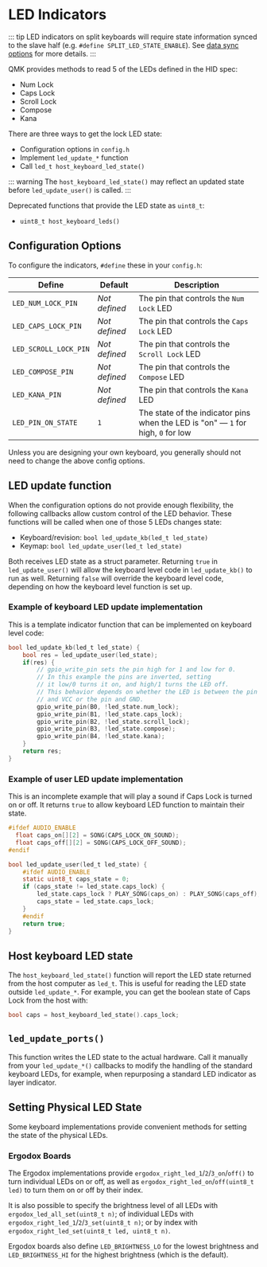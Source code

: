 # LED Indicators

::: tip
LED indicators on split keyboards will require state information synced to the slave half (e.g. `#define SPLIT_LED_STATE_ENABLE`). See [data sync options](split_keyboard#data-sync-options) for more details.
:::

QMK provides methods to read 5 of the LEDs defined in the HID spec:

* Num Lock
* Caps Lock
* Scroll Lock
* Compose
* Kana

There are three ways to get the lock LED state:
* Configuration options in `config.h`
* Implement `led_update_*` function
* Call `led_t host_keyboard_led_state()`

::: warning
The `host_keyboard_led_state()` may reflect an updated state before `led_update_user()` is called.
:::

Deprecated functions that provide the LED state as `uint8_t`:

* `uint8_t host_keyboard_leds()`

## Configuration Options

To configure the indicators, `#define` these in your `config.h`:

|Define               |Default      |Description                                |
|---------------------|-------------|-------------------------------------------|
|`LED_NUM_LOCK_PIN`   |*Not defined*|The pin that controls the `Num Lock` LED   |
|`LED_CAPS_LOCK_PIN`  |*Not defined*|The pin that controls the `Caps Lock` LED  |
|`LED_SCROLL_LOCK_PIN`|*Not defined*|The pin that controls the `Scroll Lock` LED|
|`LED_COMPOSE_PIN`    |*Not defined*|The pin that controls the `Compose` LED    |
|`LED_KANA_PIN`       |*Not defined*|The pin that controls the `Kana` LED       |
|`LED_PIN_ON_STATE`   |`1`          |The state of the indicator pins when the LED is "on" — `1` for high, `0` for low|

Unless you are designing your own keyboard, you generally should not need to change the above config options.

## LED update function

When the configuration options do not provide enough flexibility, the following callbacks allow custom control of the LED behavior. These functions will be called when one of those 5 LEDs changes state: 

* Keyboard/revision: `bool led_update_kb(led_t led_state)`
* Keymap: `bool led_update_user(led_t led_state)`

Both receives LED state as a struct parameter. Returning `true` in `led_update_user()` will allow the keyboard level code in `led_update_kb()` to run as well. Returning `false` will override the keyboard level code, depending on how the keyboard level function is set up.

### Example of keyboard LED update implementation

This is a template indicator function that can be implemented on keyboard level code:

```c
bool led_update_kb(led_t led_state) {
    bool res = led_update_user(led_state);
    if(res) {
        // gpio_write_pin sets the pin high for 1 and low for 0.
        // In this example the pins are inverted, setting
        // it low/0 turns it on, and high/1 turns the LED off.
        // This behavior depends on whether the LED is between the pin
        // and VCC or the pin and GND.
        gpio_write_pin(B0, !led_state.num_lock);
        gpio_write_pin(B1, !led_state.caps_lock);
        gpio_write_pin(B2, !led_state.scroll_lock);
        gpio_write_pin(B3, !led_state.compose);
        gpio_write_pin(B4, !led_state.kana);
    }
    return res;
}
```

### Example of user LED update implementation

This is an incomplete example that will play a sound if Caps Lock is turned on or off. It returns `true` to allow keyboard LED function to maintain their state.

```c
#ifdef AUDIO_ENABLE
  float caps_on[][2] = SONG(CAPS_LOCK_ON_SOUND);
  float caps_off[][2] = SONG(CAPS_LOCK_OFF_SOUND);
#endif

bool led_update_user(led_t led_state) {
    #ifdef AUDIO_ENABLE
    static uint8_t caps_state = 0;
    if (caps_state != led_state.caps_lock) {
        led_state.caps_lock ? PLAY_SONG(caps_on) : PLAY_SONG(caps_off);
        caps_state = led_state.caps_lock;
    }
    #endif
    return true;
}
```

## Host keyboard LED state 

The `host_keyboard_led_state()` function will report the LED state returned from the host computer as `led_t`. This is useful for reading the LED state outside `led_update_*`. For example, you can get the boolean state of Caps Lock from the host with:

```c
bool caps = host_keyboard_led_state().caps_lock;
```

## `led_update_ports()`

This function writes the LED state to the actual hardware. Call it manually
from your `led_update_*()` callbacks to modify the handling of the standard
keyboard LEDs, for example, when repurposing a standard LED indicator as layer indicator.

## Setting Physical LED State

Some keyboard implementations provide convenient methods for setting the state of the physical LEDs.

### Ergodox Boards

The Ergodox implementations provide `ergodox_right_led_1`/`2`/`3_on`/`off()` to turn individual LEDs on or off, as well as `ergodox_right_led_on`/`off(uint8_t led)` to turn them on or off by their index.

It is also possible to specify the brightness level of all LEDs with `ergodox_led_all_set(uint8_t n)`; of individual LEDs with `ergodox_right_led_1`/`2`/`3_set(uint8_t n)`; or by index with `ergodox_right_led_set(uint8_t led, uint8_t n)`.

Ergodox boards also define `LED_BRIGHTNESS_LO` for the lowest brightness and `LED_BRIGHTNESS_HI` for the highest brightness (which is the default).
